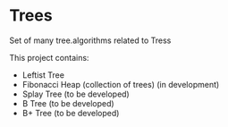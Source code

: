 Trees
==============

Set of many tree.algorithms related to Tress

This project contains:
<ul>
	<li>Leftist Tree</li>
	<li>Fibonacci Heap (collection of trees) (in development)</li>
	<li>Splay Tree (to be developed)</li>
	<li>B Tree (to be developed)</li>
	<li>B+ Tree (to be developed)</li>
</ul>

